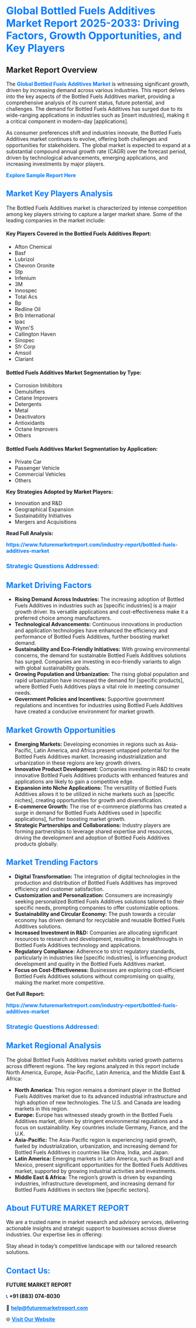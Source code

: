 <h1 style="color: #007BFF;">Global Bottled Fuels Additives Market Report 2025-2033: Driving Factors, Growth Opportunities, and Key Players</h1>

<section id="overview">
<h2>Market Report Overview</h2>
<p>The <a href="https://www.futuremarketreport.com/industry-report/bottled-fuels-additives-market" style="color: #007BFF; text-decoration: none;"><strong>Global Bottled Fuels Additives Market</strong></a> is witnessing significant growth, driven by increasing demand across various industries. This report delves into the key aspects of the Bottled Fuels Additives market, providing a comprehensive analysis of its current status, future potential, and challenges. The demand for Bottled Fuels Additives has surged due to its wide-ranging applications in industries such as [insert industries], making it a critical component in modern-day [applications].</p>
<p>As consumer preferences shift and industries innovate, the Bottled Fuels Additives market continues to evolve, offering both challenges and opportunities for stakeholders. The global market is expected to expand at a substantial compound annual growth rate (CAGR) over the forecast period, driven by technological advancements, emerging applications, and increasing investments by major players.</p>
</section>

<section id="overview">
<p><a href="https://www.futuremarketreport.com/request-sample/reportId=30533" style="color: #007BFF; text-decoration: none;"><strong>Explore Sample Report Here</strong></a></p>
</section>

<section id="key-players">
<h2 style="color: #007BFF;">Market Key Players Analysis</h2>
<p>The Bottled Fuels Additives market is characterized by intense competition among key players striving to capture a larger market share. Some of the leading companies in the market include:</p>
<h4>Key Players Covered in the Bottled Fuels Additives Report:</h4>
<ul><li>Afton Chemical</li><li>Basf</li><li>Lubrizol</li><li>Chevron Oronite</li><li>Stp</li><li>Infenium</li><li>3M</li><li>Innospec</li><li>Total Acs</li><li>Bp</li><li>Redline Oil</li><li>Brb International</li><li>Ipac</li><li>Wynn&#039;S</li><li>Callington Haven</li><li>Sinopec</li><li>Sfr Corp</li><li>Amsoil</li><li>Clariant</li></ul>
<h4>Bottled Fuels Additives Market Segmentation by Type:</h4>
<ul><li>Corrosion Inhibitors</li><li>Demulsifiers</li><li>Cetane Improvers</li><li>Detergents</li><li>Metal</li><li>Deactivators</li><li>Antioxidants</li><li>Octane Improvers</li><li>Others</li></ul>

<h4>Bottled Fuels Additives Market Segmentation by Application:</h4>
<ul><li>Private Car</li><li>Passenger Vehicle</li><li>Commercial Vehicles</li><li>Others</li></ul>
<p><strong>Key Strategies Adopted by Market Players:</strong></p>
<ul>
<li>Innovation and R&D</li>
<li>Geographical Expansion</li>
<li>Sustainability Initiatives</li>
<li>Mergers and Acquisitions</li>
</ul>
</section>

<section>
<p><strong>Read Full Analysis: </strong></p><a href="https://www.futuremarketreport.com/industry-report/bottled-fuels-additives-market" style="color: #007BFF; text-decoration: none;"><strong>https://www.futuremarketreport.com/industry-report/bottled-fuels-additives-market</strong></a>
<h3 style="color: #007BFF;">Strategic Questions Addressed:</h3>
</section>

<section id="driving-factors">
<h2 style="color: #007BFF;">Market Driving Factors</h2>
<ul>
<li><strong>Rising Demand Across Industries:</strong> The increasing adoption of Bottled Fuels Additives in industries such as [specific industries] is a major growth driver. Its versatile applications and cost-effectiveness make it a preferred choice among manufacturers.</li>
<li><strong>Technological Advancements:</strong> Continuous innovations in production and application technologies have enhanced the efficiency and performance of Bottled Fuels Additives, further boosting market demand.</li>
<li><strong>Sustainability and Eco-Friendly Initiatives:</strong> With growing environmental concerns, the demand for sustainable Bottled Fuels Additives solutions has surged. Companies are investing in eco-friendly variants to align with global sustainability goals.</li>
<li><strong>Growing Population and Urbanization:</strong> The rising global population and rapid urbanization have increased the demand for [specific products], where Bottled Fuels Additives plays a vital role in meeting consumer needs.</li>
<li><strong>Government Policies and Incentives:</strong> Supportive government regulations and incentives for industries using Bottled Fuels Additives have created a conducive environment for market growth.</li>
</ul>
</section>

<section id="growth-opportunities">
<h2 style="color: #007BFF;">Market Growth Opportunities</h2>
<ul>
<li><strong>Emerging Markets:</strong> Developing economies in regions such as Asia-Pacific, Latin America, and Africa present untapped potential for the Bottled Fuels Additives market. Increasing industrialization and urbanization in these regions are key growth drivers.</li>
<li><strong>Innovative Product Development:</strong> Companies investing in R&D to create innovative Bottled Fuels Additives products with enhanced features and applications are likely to gain a competitive edge.</li>
<li><strong>Expansion into Niche Applications:</strong> The versatility of Bottled Fuels Additives allows it to be utilized in niche markets such as [specific niches], creating opportunities for growth and diversification.</li>
<li><strong>E-commerce Growth:</strong> The rise of e-commerce platforms has created a surge in demand for Bottled Fuels Additives used in [specific applications], further boosting market growth.</li>
<li><strong>Strategic Partnerships and Collaborations:</strong> Industry players are forming partnerships to leverage shared expertise and resources, driving the development and adoption of Bottled Fuels Additives products globally.</li>
</ul>
</section>

<section id="trending-factors">
<h2 style="color: #007BFF;">Market Trending Factors</h2>
<ul>
<li><strong>Digital Transformation:</strong> The integration of digital technologies in the production and distribution of Bottled Fuels Additives has improved efficiency and customer satisfaction.</li>
<li><strong>Customization and Personalization:</strong> Consumers are increasingly seeking personalized Bottled Fuels Additives solutions tailored to their specific needs, prompting companies to offer customizable options.</li>
<li><strong>Sustainability and Circular Economy:</strong> The push towards a circular economy has driven demand for recyclable and reusable Bottled Fuels Additives solutions.</li>
<li><strong>Increased Investment in R&D:</strong> Companies are allocating significant resources to research and development, resulting in breakthroughs in Bottled Fuels Additives technology and applications.</li>
<li><strong>Regulatory Compliance:</strong> Adherence to strict regulatory standards, particularly in industries like [specific industries], is influencing product development and quality in the Bottled Fuels Additives market.</li>
<li><strong>Focus on Cost-Effectiveness:</strong> Businesses are exploring cost-efficient Bottled Fuels Additives solutions without compromising on quality, making the market more competitive.</li>
</ul>
</section>

<section>
<p><strong>Get Full Report: </strong></p><a href="https://www.futuremarketreport.com/industry-report/bottled-fuels-additives-market" style="color: #007BFF; text-decoration: none;"><strong>https://www.futuremarketreport.com/industry-report/bottled-fuels-additives-market</strong></a>
<h3 style="color: #007BFF;">Strategic Questions Addressed:</h3>
</section>


<section id="regional-analysis">
<h2 style="color: #007BFF;">Market Regional Analysis</h2>
<p>The global Bottled Fuels Additives market exhibits varied growth patterns across different regions. The key regions analyzed in this report include North America, Europe, Asia-Pacific, Latin America, and the Middle East & Africa:</p>
<ul>
<li><strong>North America:</strong> This region remains a dominant player in the Bottled Fuels Additives market due to its advanced industrial infrastructure and high adoption of new technologies. The U.S. and Canada are leading markets in this region.</li>
<li><strong>Europe:</strong> Europe has witnessed steady growth in the Bottled Fuels Additives market, driven by stringent environmental regulations and a focus on sustainability. Key countries include Germany, France, and the U.K.</li>
<li><strong>Asia-Pacific:</strong> The Asia-Pacific region is experiencing rapid growth, fueled by industrialization, urbanization, and increasing demand for Bottled Fuels Additives in countries like China, India, and Japan.</li>
<li><strong>Latin America:</strong> Emerging markets in Latin America, such as Brazil and Mexico, present significant opportunities for the Bottled Fuels Additives market, supported by growing industrial activities and investments.</li>
<li><strong>Middle East & Africa:</strong> The region’s growth is driven by expanding industries, infrastructure development, and increasing demand for Bottled Fuels Additives in sectors like [specific sectors].</li>
</ul>
</section>

<footer>
<h2 style="color: #007BFF;">About FUTURE MARKET REPORT</h2>
<p>We are a trusted name in market research and advisory services, delivering actionable insights and strategic support to businesses across diverse industries. Our expertise lies in offering:</p>

<p>Stay ahead in today’s competitive landscape with our tailored research solutions.</p>

<h2 style="color: #007BFF;">Contact Us:</h2>
<p><strong>FUTURE MARKET REPORT</strong></p>
<p>📞 <strong>+91 (883) 074-8030</strong></p>
<p>📧 <strong><a href="mailto:help@futuremarketreport.com" style="color: #007BFF;">help@futuremarketreport.com</a></strong></p>
<p>🌐 <strong><a href="https://www.futuremarketreport.com/" style="color: #007BFF;">Visit Our Website</a></strong></p>
</footer>